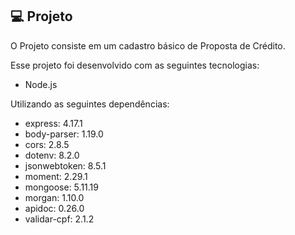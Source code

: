 ## 💻 Projeto

O Projeto consiste em um cadastro básico de Proposta de Crédito.

Esse projeto foi desenvolvido com as seguintes tecnologias:

- Node.js

Utilizando as seguintes dependências:

- express: 4.17.1
- body-parser: 1.19.0
- cors: 2.8.5
- dotenv: 8.2.0
- jsonwebtoken: 8.5.1
- moment: 2.29.1
- mongoose: 5.11.19
- morgan: 1.10.0
- apidoc: 0.26.0
- validar-cpf: 2.1.2